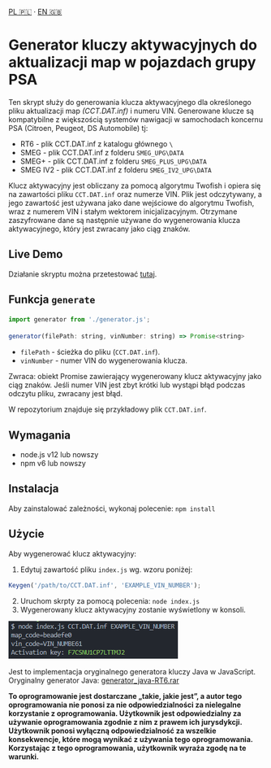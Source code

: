 [PL 🇵🇱](https://github.com/HotFr1dge/psa-maps-activation-tool/blob/main/readme.pl-PL.md) · [EN 🇬🇧](https://github.com/HotFr1dge/psa-maps-activation-tool/blob/main/readme.md)

# Generator kluczy aktywacyjnych do aktualizacji map w pojazdach grupy PSA
Ten skrypt służy do generowania klucza aktywacyjnego dla określonego pliku aktualizacji map _(CCT.DAT.inf)_ i numeru VIN. Generowane klucze są kompatybilne z większością systemów nawigacji w samochodach koncernu PSA (Citroen, Peugeot, DS Automobile) tj:
  - RT6 - plik CCT.DAT.inf z katalogu głównego `\`
  - SMEG -  plik CCT.DAT.inf z folderu `SMEG_UPG\DATA`
  - SMEG+ - plik CCT.DAT.inf z folderu `SMEG_PLUS_UPG\DATA` 
  - SMEG IV2 - plik CCT.DAT.inf z folderu `SMEG_IV2_UPG\DATA`

Klucz aktywacyjny jest obliczany za pomocą algorytmu Twofish i opiera się na zawartości pliku `CCT.DAT.inf` oraz numerze VIN. Plik jest odczytywany, a jego zawartość jest używana jako dane wejściowe do algorytmu Twofish, wraz z numerem VIN i stałym wektorem inicjalizacyjnym. Otrzymane zaszyfrowane dane są następnie używane do wygenerowania klucza aktywacyjnego, który jest zwracany jako ciąg znaków. 

## Live Demo
Działanie skryptu można przetestować [tutaj](https://hotfr1dge.pl/mapskeygen/).

## Funkcja `generate`
```js
import generator from './generator.js';

generator(filePath: string, vinNumber: string) => Promise<string>
```
-   `filePath` - ścieżka do pliku (`CCT.DAT.inf`).
-   `vinNumber` - numer VIN do wygenerowania klucza.

Zwraca: obiekt Promise zawierający wygenerowany klucz aktywacyjny jako ciąg znaków.
Jeśli numer VIN jest zbyt krótki lub wystąpi błąd podczas odczytu pliku, zwracany jest błąd.

W repozytorium znajduje się przykładowy plik `CCT.DAT.inf`.

## Wymagania
-   node.js v12 lub nowszy
-   npm v6 lub nowszy

## Instalacja
Aby zainstalować zależności, wykonaj polecenie:
`npm install` 

## Użycie
Aby wygenerować klucz aktywacyjny:
  1. Edytuj zawartość pliku `index.js` wg. wzoru poniżej:
  ```js
  Keygen('/path/to/CCT.DAT.inf', 'EXAMPLE_VIN_NUMBER');
  ```
  2. Uruchom skrpty za pomocą polecenia: `node index.js` 
  3. Wygenerowany klucz aktywacyjny zostanie wyświetlony w konsoli.

![Screenshoot](https://github.com/HotFr1dge/psa-maps-activation-tool/blob/main/screenshoot.png?raw=true)

Jest to implementacja oryginalnego generatora kluczy Java w JavaScript. Oryginalny generator Java: [generator_java-RT6.rar](https://www63.zippyshare.com/v/gVitj91m/file.html)

**To oprogramowanie jest dostarczane „takie, jakie jest”, a autor tego oprogramowania nie ponosi za nie odpowiedzialności za nielegalne korzystanie z oprogramowania. Użytkownik jest odpowiedzialny za używanie oprogramowania zgodnie z nim z prawem ich jurysdykcji. Użytkownik ponosi wyłączną odpowiedzialność za wszelkie konsekwencje, które mogą wynikać z używania tego oprogramowania. Korzystając z tego oprogramowania, użytkownik wyraża zgodę na te warunki.**
